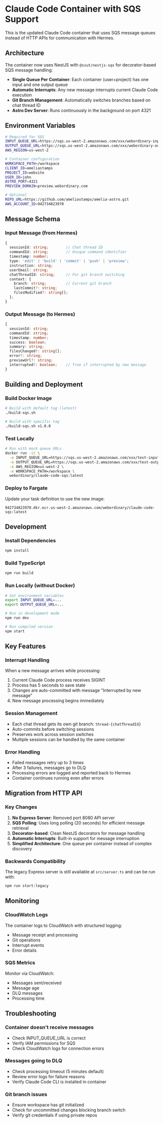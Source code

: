 # Claude Code Container with SQS Support

This is the updated Claude Code container that uses SQS message queues instead of HTTP APIs for communication with Hermes.

## Architecture

The container now uses NestJS with `@ssut/nestjs-sqs` for decorator-based SQS message handling:

- **Single Queue Per Container**: Each container (user+project) has one input and one output queue
- **Automatic Interrupts**: Any new message interrupts current Claude Code execution
- **Git Branch Management**: Automatically switches branches based on chat thread ID
- **Astro Dev Server**: Runs continuously in the background on port 4321

## Environment Variables

```bash
# Required for SQS
INPUT_QUEUE_URL=https://sqs.us-west-2.amazonaws.com/xxx/webordinary-input-clientId-projectId-userId
OUTPUT_QUEUE_URL=https://sqs.us-west-2.amazonaws.com/xxx/webordinary-output-clientId-projectId-userId
AWS_REGION=us-west-2

# Container configuration
WORKSPACE_PATH=/workspace
CLIENT_ID=ameliastamps
PROJECT_ID=website
USER_ID=john
ASTRO_PORT=4321
PREVIEW_DOMAIN=preview.webordinary.com

# Optional
REPO_URL=https://github.com/ameliastamps/amelia-astro.git
AWS_ACCOUNT_ID=942734823970
```

## Message Schema

### Input Message (from Hermes)
```typescript
{
  sessionId: string;        // Chat thread ID
  commandId: string;        // Unique command identifier
  timestamp: number;
  type: 'edit' | 'build' | 'commit' | 'push' | 'preview';
  instruction: string;
  userEmail: string;
  chatThreadId: string;     // For git branch switching
  context: {
    branch: string;         // Current git branch
    lastCommit?: string;
    filesModified?: string[];
  };
}
```

### Output Message (to Hermes)
```typescript
{
  sessionId: string;
  commandId: string;
  timestamp: number;
  success: boolean;
  summary: string;
  filesChanged?: string[];
  error?: string;
  previewUrl?: string;
  interrupted?: boolean;    // True if interrupted by new message
}
```

## Building and Deployment

### Build Docker Image
```bash
# Build with default tag (latest)
./build-sqs.sh

# Build with specific tag
./build-sqs.sh v1.0.0
```

### Test Locally
```bash
# Run with mock queue URLs
docker run -it \
  -e INPUT_QUEUE_URL=https://sqs.us-west-2.amazonaws.com/xxx/test-input \
  -e OUTPUT_QUEUE_URL=https://sqs.us-west-2.amazonaws.com/xxx/test-output \
  -e AWS_REGION=us-west-2 \
  -e WORKSPACE_PATH=/workspace \
  webordinary/claude-code-sqs:latest
```

### Deploy to Fargate
Update your task definition to use the new image:
```
942734823970.dkr.ecr.us-west-2.amazonaws.com/webordinary/claude-code-sqs:latest
```

## Development

### Install Dependencies
```bash
npm install
```

### Build TypeScript
```bash
npm run build
```

### Run Locally (without Docker)
```bash
# Set environment variables
export INPUT_QUEUE_URL=...
export OUTPUT_QUEUE_URL=...

# Run in development mode
npm run dev

# Run compiled version
npm start
```

## Key Features

### Interrupt Handling
When a new message arrives while processing:
1. Current Claude Code process receives SIGINT
2. Process has 5 seconds to save state
3. Changes are auto-committed with message "Interrupted by new message"
4. New message processing begins immediately

### Session Management
- Each chat thread gets its own git branch: `thread-{chatThreadId}`
- Auto-commits before switching sessions
- Preserves work across session switches
- Multiple sessions can be handled by the same container

### Error Handling
- Failed messages retry up to 3 times
- After 3 failures, messages go to DLQ
- Processing errors are logged and reported back to Hermes
- Container continues running even after errors

## Migration from HTTP API

### Key Changes
1. **No Express Server**: Removed port 8080 API server
2. **SQS Polling**: Uses long polling (20 seconds) for efficient message retrieval
3. **Decorator-based**: Clean NestJS decorators for message handling
4. **Automatic Interrupts**: Built-in support for message interruption
5. **Simplified Architecture**: One queue per container instead of complex discovery

### Backwards Compatibility
The legacy Express server is still available at `src/server.ts` and can be run with:
```bash
npm run start:legacy
```

## Monitoring

### CloudWatch Logs
The container logs to CloudWatch with structured logging:
- Message receipt and processing
- Git operations
- Interrupt events
- Error details

### SQS Metrics
Monitor via CloudWatch:
- Messages sent/received
- Message age
- DLQ messages
- Processing time

## Troubleshooting

### Container doesn't receive messages
- Check INPUT_QUEUE_URL is correct
- Verify IAM permissions for SQS
- Check CloudWatch logs for connection errors

### Messages going to DLQ
- Check processing timeout (5 minutes default)
- Review error logs for failure reasons
- Verify Claude Code CLI is installed in container

### Git branch issues
- Ensure workspace has git initialized
- Check for uncommitted changes blocking branch switch
- Verify git credentials if using private repos